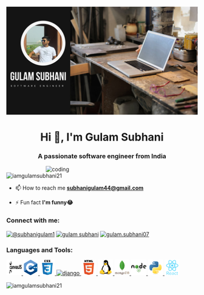 ![logo](https://github.com/iamgulamsubhani21/iamgulamsubhani21/blob/main/WhatsApp%20Image%202024-06-27%20at%2011.43.29_30f36c41.jpg)
<h1 align="center">Hi 👋, I'm Gulam Subhani</h1>
<h3 align="center">A passionate software engineer from India</h3>

<img align="right" alt="coding" width="400" src="https://mir-s3-cdn-cf.behance.net/project_modules/disp/2bbf3a52005319.5901123c114f4.gif">
<p align="left"> <img src="https://komarev.com/ghpvc/?username=iamgulamsubhani21&label=Profile%20views&color=0e75b6&style=flat" alt="iamgulamsubhani21" /> </p>

- 📫 How to reach me **subhanigulam44@gmail.com**

- ⚡ Fun fact **I'm funny😂**

<h3 align="left">Connect with me:</h3>
<p align="left">
<a href="https://twitter.com/@subhanigulam1" target="blank"><img align="center" src="https://raw.githubusercontent.com/rahuldkjain/github-profile-readme-generator/master/src/images/icons/Social/twitter.svg" alt="@subhanigulam1" height="30" width="40" /></a>
<a href="https://linkedin.com/in/gulam subhani" target="blank"><img align="center" src="https://raw.githubusercontent.com/rahuldkjain/github-profile-readme-generator/master/src/images/icons/Social/linked-in-alt.svg" alt="gulam subhani" height="30" width="40" /></a>
<a href="https://instagram.com/gulam.subhani07" target="blank"><img align="center" src="https://raw.githubusercontent.com/rahuldkjain/github-profile-readme-generator/master/src/images/icons/Social/instagram.svg" alt="gulam.subhani07" height="30" width="40" /></a>
</p>

<h3 align="left">Languages and Tools:</h3>
<p align="left"> <a href="https://canvasjs.com" target="_blank" rel="noreferrer"> <img src="https://raw.githubusercontent.com/Hardik0307/Hardik0307/master/assets/canvasjs-charts.svg" alt="canvasjs" width="40" height="40"/> </a> <a href="https://www.w3schools.com/cpp/" target="_blank" rel="noreferrer"> <img src="https://raw.githubusercontent.com/devicons/devicon/master/icons/cplusplus/cplusplus-original.svg" alt="cplusplus" width="40" height="40"/> </a> <a href="https://www.w3schools.com/css/" target="_blank" rel="noreferrer"> <img src="https://raw.githubusercontent.com/devicons/devicon/master/icons/css3/css3-original-wordmark.svg" alt="css3" width="40" height="40"/> </a> <a href="https://www.djangoproject.com/" target="_blank" rel="noreferrer"> <img src="https://cdn.worldvectorlogo.com/logos/django.svg" alt="django" width="40" height="40"/> </a> <a href="https://www.w3.org/html/" target="_blank" rel="noreferrer"> <img src="https://raw.githubusercontent.com/devicons/devicon/master/icons/html5/html5-original-wordmark.svg" alt="html5" width="40" height="40"/> </a> <a href="https://www.linux.org/" target="_blank" rel="noreferrer"> <img src="https://raw.githubusercontent.com/devicons/devicon/master/icons/linux/linux-original.svg" alt="linux" width="40" height="40"/> </a> <a href="https://www.mongodb.com/" target="_blank" rel="noreferrer"> <img src="https://raw.githubusercontent.com/devicons/devicon/master/icons/mongodb/mongodb-original-wordmark.svg" alt="mongodb" width="40" height="40"/> </a> <a href="https://nodejs.org" target="_blank" rel="noreferrer"> <img src="https://raw.githubusercontent.com/devicons/devicon/master/icons/nodejs/nodejs-original-wordmark.svg" alt="nodejs" width="40" height="40"/> </a> <a href="https://www.python.org" target="_blank" rel="noreferrer"> <img src="https://raw.githubusercontent.com/devicons/devicon/master/icons/python/python-original.svg" alt="python" width="40" height="40"/> </a> <a href="https://reactjs.org/" target="_blank" rel="noreferrer"> <img src="https://raw.githubusercontent.com/devicons/devicon/master/icons/react/react-original-wordmark.svg" alt="react" width="40" height="40"/> </a> </p>

<p><img align="center" src="https://github-readme-streak-stats.herokuapp.com/?user=iamgulamsubhani21&" alt="iamgulamsubhani21" /></p>

